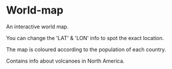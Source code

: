 # World-map
An interactive world map.

You can change the 'LAT' & 'LON' info to spot the exact location.

The map is coloured according to the population of each country.

Contains info about volcanoes in North America.
